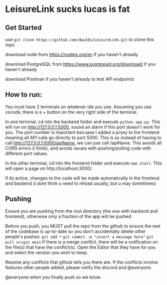 # LeisureLink sucks lucas is fat

## Get Started

use `git clone https://github.com/dwu101/LeisureLink.git` to clone this repo 

download node from https://nodejs.org/en if you haven't already 

download PostgreSQL from https://www.postgresql.org/download/ if you haven't already 

download Postman if you haven't already to test API endpoints

## How to run:

You must have 2 terminals on whatever ide you use. Assuming you use vscode, there is a + button on the very right side of the terminal. 

In one terminal, cd into the backend folder and execute `python app.py`. This will run on http://127.0.0.1:5000, sound an alarm if this port doesn't work for you. The port number is important becuase I added a proxy to the frontend meaning all API calls go directly to port 5000. This is so instead of having to call http://127.0.0.1:5000/apiName, we can just call /apiName. This avoids all CORS errors (i think), and avoids issues with pushing/pulling code with different port values. 

In the other terminal, cd into the frontend folder and execute `npm start`. This will open a page on http://localhost:3000/. 

If its active, changes to the code will be made automatically in the frontend and backend (i dont think u need to reload usually, but u may sometimes)

## Pushing

Ensure you are pushing from the root directory (the one with backend and frontend), otherwise only a fraction of the app will be pushed

Before you push, you MUST pull the repo from the github to ensure the rest of the codebase is up-to-date so you don't accidentally delete other people's pushes:
`git add *`
`git commit -m "insert a message here"`
`git pull origin main` 
If there is a merge conflict, there will be a notification on the file(s) that have the conflict(s). Open the Editor that they have for you and select the version you wish to keep.

Resolve any conflicts that github tells you there are. If the conflicts involve features other people added, please notify the discord and @everyone.

@everyone when you finally push so we know.

